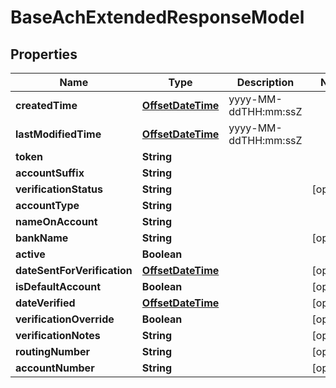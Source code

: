 
# BaseAchExtendedResponseModel

## Properties
Name | Type | Description | Notes
------------ | ------------- | ------------- | -------------
**createdTime** | [**OffsetDateTime**](OffsetDateTime.md) | yyyy-MM-ddTHH:mm:ssZ | 
**lastModifiedTime** | [**OffsetDateTime**](OffsetDateTime.md) | yyyy-MM-ddTHH:mm:ssZ | 
**token** | **String** |  | 
**accountSuffix** | **String** |  | 
**verificationStatus** | **String** |  |  [optional]
**accountType** | **String** |  | 
**nameOnAccount** | **String** |  | 
**bankName** | **String** |  |  [optional]
**active** | **Boolean** |  | 
**dateSentForVerification** | [**OffsetDateTime**](OffsetDateTime.md) |  |  [optional]
**isDefaultAccount** | **Boolean** |  |  [optional]
**dateVerified** | [**OffsetDateTime**](OffsetDateTime.md) |  |  [optional]
**verificationOverride** | **Boolean** |  |  [optional]
**verificationNotes** | **String** |  |  [optional]
**routingNumber** | **String** |  |  [optional]
**accountNumber** | **String** |  |  [optional]




